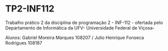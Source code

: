# TP2-INF112

Trabalho prático 2 da disciplina de programação 2 - INF-112 - ofertada pelo Departamento de Informática da UFV- Universidade Federal de Viçosa-

Alunos: Gabriel Moreira Marques 108207 / Julio Henrique Fonseca Rodrigues 108187



